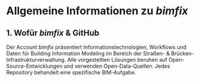 # Allgemeine Informationen zu *bimfix*

## 1. Wofür *bimfix* & GitHub

Der Account *bimfix* präsentiert Informationstechnologien, Workflows und Daten für Building Information Modeling im Bereich der Straßen- & Brücken-Infrastrukturverwaltung. Alle vorgestellten Lösungen beruhen auf Open-Source-Entwicklungen und verwenden Open-Data-Quellen. Jedes Repository behandelt eine spezifische BIM-Aufgabe.  
